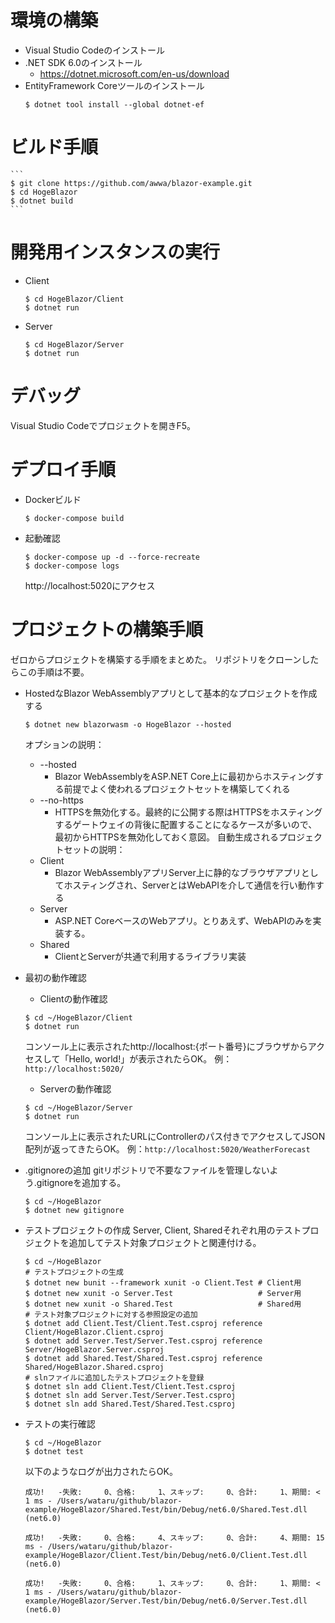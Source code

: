 # 環境の構築

- Visual Studio Codeのインストール
- .NET SDK 6.0のインストール
    - https://dotnet.microsoft.com/en-us/download
- EntityFramework Coreツールのインストール
    ```
    $ dotnet tool install --global dotnet-ef
    ```

# ビルド手順
    ```
    $ git clone https://github.com/awwa/blazor-example.git
    $ cd HogeBlazor
    $ dotnet build
    ```

# 開発用インスタンスの実行
- Client
    ```
    $ cd HogeBlazor/Client
    $ dotnet run
    ```

- Server
    ```
    $ cd HogeBlazor/Server
    $ dotnet run
    ```
# デバッグ
Visual Studio Codeでプロジェクトを開きF5。

# デプロイ手順
- Dockerビルド
    ```
    $ docker-compose build
    ```
- 起動確認
    ```
    $ docker-compose up -d --force-recreate
    $ docker-compose logs
    ```
    http://localhost:5020にアクセス

# プロジェクトの構築手順
ゼロからプロジェクトを構築する手順をまとめた。
リポジトリをクローンしたらこの手順は不要。

- HostedなBlazor WebAssemblyアプリとして基本的なプロジェクトを作成する
    ```
    $ dotnet new blazorwasm -o HogeBlazor --hosted
    ```
    オプションの説明：
    - --hosted
        - Blazor WebAssemblyをASP.NET Core上に最初からホスティングする前提でよく使われるプロジェクトセットを構築してくれる
    - --no-https
        - HTTPSを無効化する。最終的に公開する際はHTTPSをホスティングするゲートウェイの背後に配置することになるケースが多いので、最初からHTTPSを無効化しておく意図。
    自動生成されるプロジェクトセットの説明：
    - Client
        - Blazor WebAssemblyアプリServer上に静的なブラウザアプリとしてホスティングされ、ServerとはWebAPIを介して通信を行い動作する
    - Server
        - ASP.NET CoreベースのWebアプリ。とりあえず、WebAPIのみを実装する。
    - Shared
        - ClientとServerが共通で利用するライブラリ実装

- 最初の動作確認
    - Clientの動作確認
    ```
    $ cd ~/HogeBlazor/Client
    $ dotnet run
    ```
    コンソール上に表示されたhttp://localhost:{ポート番号}にブラウザからアクセスして「Hello, world!」が表示されたらOK。
    例：`http://localhost:5020/`
    - Serverの動作確認
    ```
    $ cd ~/HogeBlazor/Server
    $ dotnet run
    ```
    コンソール上に表示されたURLにControllerのパス付きでアクセスしてJSON配列が返ってきたらOK。
    例：`http://localhost:5020/WeatherForecast`

- .gitignoreの追加
    gitリポジトリで不要なファイルを管理しないよう.gitignoreを追加する。
    ```
    $ cd ~/HogeBlazor
    $ dotnet new gitignore
    ```

- テストプロジェクトの作成
    Server, Client, Sharedそれぞれ用のテストプロジェクトを追加してテスト対象プロジェクトと関連付ける。
    ```
    $ cd ~/HogeBlazor
    # テストプロジェクトの生成
    $ dotnet new bunit --framework xunit -o Client.Test # Client用
    $ dotnet new xunit -o Server.Test                   # Server用
    $ dotnet new xunit -o Shared.Test                   # Shared用
    # テスト対象プロジェクトに対する参照設定の追加
    $ dotnet add Client.Test/Client.Test.csproj reference Client/HogeBlazor.Client.csproj
    $ dotnet add Server.Test/Server.Test.csproj reference Server/HogeBlazor.Server.csproj
    $ dotnet add Shared.Test/Shared.Test.csproj reference Shared/HogeBlazor.Shared.csproj
    # slnファイルに追加したテストプロジェクトを登録
    $ dotnet sln add Client.Test/Client.Test.csproj 
    $ dotnet sln add Server.Test/Server.Test.csproj 
    $ dotnet sln add Shared.Test/Shared.Test.csproj 
    ```

- テストの実行確認

    ```
    $ cd ~/HogeBlazor
    $ dotnet test
    ```

    以下のようなログが出力されたらOK。

    ```
    成功!   -失敗:     0、合格:     1、スキップ:     0、合計:     1、期間: < 1 ms - /Users/wataru/github/blazor-example/HogeBlazor/Shared.Test/bin/Debug/net6.0/Shared.Test.dll (net6.0)

    成功!   -失敗:     0、合格:     4、スキップ:     0、合計:     4、期間: 15 ms - /Users/wataru/github/blazor-example/HogeBlazor/Client.Test/bin/Debug/net6.0/Client.Test.dll (net6.0)

    成功!   -失敗:     0、合格:     1、スキップ:     0、合計:     1、期間: < 1 ms - /Users/wataru/github/blazor-example/HogeBlazor/Server.Test/bin/Debug/net6.0/Server.Test.dll (net6.0)
    ```
